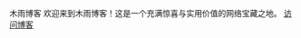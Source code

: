 木雨博客
欢迎来到木雨博客！这是一个充满惊喜与实用价值的网络宝藏之地。
 <a href="http://wp.mywlkj.cloud-ip.biz:656/" target="_blank">访问博客</a>

